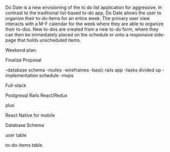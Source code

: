 Do Date is a new envisioning of the to do list application for aggressive. In contrast to the traditional list-based to-do app, Do Date allows the user to organize their to-do items for an entire week. The primary user view interacts with a M-F calendar for the week where they are able to organize their to-dos. New to-dos are created from a new to-do form, where they can then be immediately placed on the schedule or onto a responsive side-page that holds unscheduled items.


Weekend plan:

Finalize Proposal

-database schema 
-routes
-wireframes
-basic rails app
-tasks divided up
-implementation schedule
-mvps



Full-stack

Postgresql
Rails
React/Redux

plus

React Native for mobile


Database Schema

user table

to-do-items table
